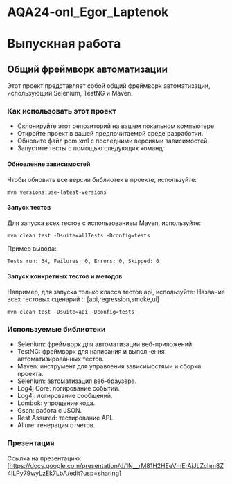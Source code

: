 # AQA24-onl_Egor_Laptenok
# Выпускная работа
## Общий фреймворк автоматизации
Этот проект представляет собой общий фреймворк автоматизации, использующий Selenium, TestNG и Maven.

### Как использовать этот проект
- Склонируйте этот репозиторий на вашем локальном компьютере.
- Откройте проект в вашей предпочитаемой среде разработки.
- Обновите файл pom.xml с последними версиями зависимостей.
- Запустите тесты с помощью следующих команд:

#### Обновление зависимостей
Чтобы обновить все версии библиотек в проекте, используйте:
```
mvn versions:use-latest-versions
```

#### Запуск тестов
Для запуска всех тестов с использованием Maven, используйте:
```
mvn clean test -Dsuite=allTests -Dconfig=tests
```

Пример вывода:
```
Tests run: 34, Failures: 0, Errors: 0, Skipped: 0
```

#### Запуск конкретных тестов и методов

Например, для запуска только класса тестов api, используйте:
Название всех тестовых сценарий :: [api,regression,smoke,ui]
```
mvn clean test -Dsuite=api -Dconfig=tests
```

### Используемые библиотеки
- Selenium: фреймворк для автоматизации веб-приложений.
- TestNG: фреймворк для написания и выполнения автоматизированных тестов.
- Maven: инструмент для управления зависимостями и сборки проекта.
- Selenium: автоматизация веб-браузера.
- Log4j Core: логирование событий.
- Log4j: логирование сообщений.
- Lombok: упрощение кода.
- Gson: работа с JSON.
- Rest Assured: тестирование API.
- Allure: генерация отчетов.

### Презентация
Ссылка на презентацию: [https://docs.google.com/presentation/d/1N__rM81H2HEeVmErAjJLZchm8Z4lLPy79wyLzEk7LbA/edit?usp=sharing]
